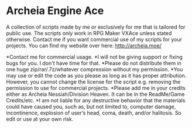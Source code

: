 Archeia Engine Ace
===

A collection of scripts made by me or exclusively for me that is tailored for public use. The scripts only work in RPG Maker VXAce unless stated otherwise. Contact me if you want commercial use of my scripts for your projects. You can find my website over here: http://archeia.moe/

*Contact me for commercial usage.
*I will not be giving support or fixing bugs for you. I don't have time for that.
*Please do not distribute them in one huge zip/rar/.7z/whatever compression without my permission.
*You may use or edit the code as you please as long as it has proper attribution. However, you cannot change the license for the script e.g. removing the permission to use for commercial projects.
*Please add me in your credits either as Archeia Nessiah/Division Heaven. It can be in the ReadMe/Game Credits/etc. 
*I am not liable for any destructive behavior that the materials could have caused you, such as, but not limited to, computer damage, incontinence, explosion of user’s head, coma, death, and/or halitosis. So edit or use at your own risk.
